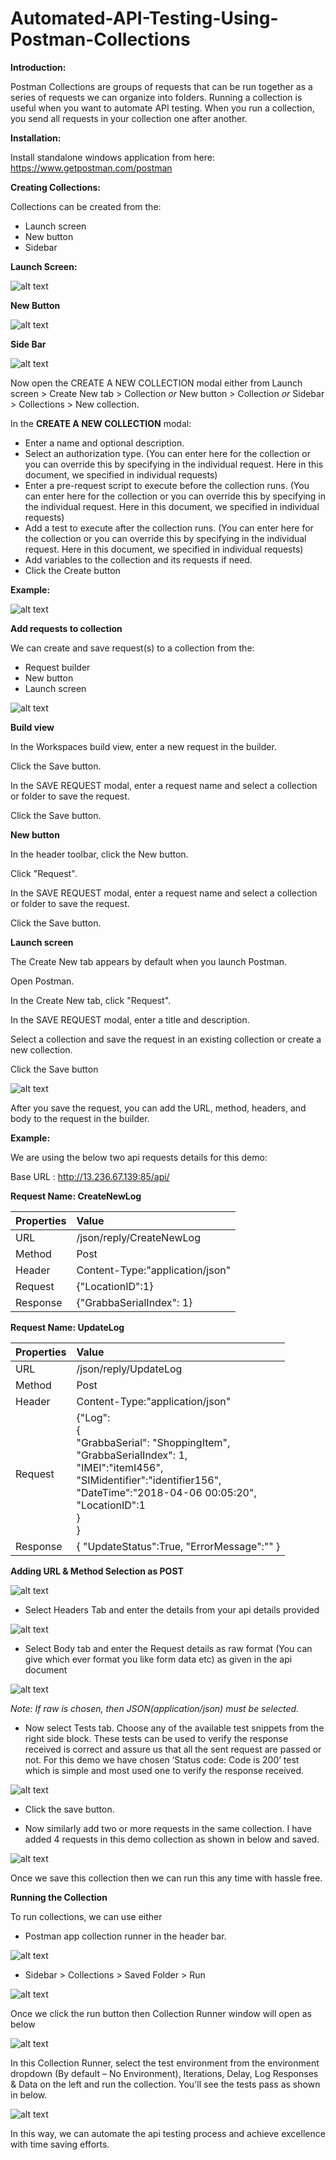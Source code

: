 # Automated-API-Testing-Using-Postman-Collections

**Introduction:**

Postman Collections are groups of requests that can be run together as a series of requests we can organize into folders.
Running a collection is useful when you want to automate API testing. When you run a collection, you send all requests in your collection one after another.

**Installation:**

Install standalone windows application from here: https://www.getpostman.com/postman

**Creating Collections:**

Collections can be created from the:
- Launch screen
- New button
- Sidebar

**Launch Screen:**

![alt text](https://github.com/TSQAteam/Automated-API-Testing-Using-Postman-Collections/blob/master/Screens/LS.png)


**New Button**

![alt text](https://github.com/TSQAteam/Automated-API-Testing-Using-Postman-Collections/blob/master/Screens/new_button_collections.png)



**Side Bar**

![alt text](https://github.com/TSQAteam/Automated-API-Testing-Using-Postman-Collections/blob/master/Screens/Side_Bar.png)

Now open the CREATE A NEW COLLECTION modal either from Launch screen > Create New tab > Collection *or* New button > Collection *or* Sidebar > Collections > New collection.


In the **CREATE A NEW COLLECTION** modal:
-	Enter a name and optional description.
-	Select an authorization type. (You can enter here for the collection or you can override this by specifying in the individual request. Here in this document, we specified in individual requests)
-	Enter a pre-request script to execute before the collection runs. (You can enter here for the collection or you can override this by specifying in the individual request. Here in this document, we specified in individual requests)
-	Add a test to execute after the collection runs. (You can enter here for the collection or you can override this by specifying in the individual request. Here in this document, we specified in individual requests)
-	Add variables to the collection and its requests if need.
-	Click the Create button


**Example:**

![alt text](https://github.com/TSQAteam/Automated-API-Testing-Using-Postman-Collections/blob/master/Screens/new_collection.png)

**Add requests to collection**

We can create and save request(s) to a collection from the:
-	Request builder
-	New button
-	Launch screen

![alt text](https://github.com/TSQAteam/Automated-API-Testing-Using-Postman-Collections/blob/master/Screens/add_request.png)

**Build view**

In the Workspaces build view, enter a new request in the builder.

Click the Save button.

In the SAVE REQUEST modal, enter a request name and select a collection or folder to save the request.

Click the Save button.

**New button**

In the header toolbar, click the New button.

Click "Request".

In the SAVE REQUEST modal, enter a request name and select a collection or folder to save the request.

Click the Save button.

**Launch screen**

The Create New tab appears by default when you launch Postman.

Open Postman.

In the Create New tab, click "Request".

In the SAVE REQUEST modal, enter a title and description.

Select a collection and save the request in an existing collection or create a new collection.

Click the Save button

![alt text](https://github.com/TSQAteam/Automated-API-Testing-Using-Postman-Collections/blob/master/Screens/edit_request.png)


After you save the request, you can add the URL, method, headers, and body to the request in the builder.

**Example:**

We are using the below two api requests details for this demo:

Base URL : http://13.236.67.139:85/api/ 

**Request Name: CreateNewLog**

| Properties | Value |
| :---      | :---  |
| URL  | /json/reply/CreateNewLog |
| Method  | Post |
| Header  | Content-Type:"application/json" |
| Request  | {"LocationID":1} |
| Response  | {"GrabbaSerialIndex": 1} |


**Request Name: UpdateLog**

| Properties | Value |
| :---      | :---  |
| URL  | /json/reply/UpdateLog |
| Method  | Post |
| Header  | Content-Type:"application/json" |
| Request  | {"Log":<br>{<br>"GrabbaSerial": "ShoppingItem",<br>"GrabbaSerialIndex": 1,<br>"IMEI":"itemI456",<br>"SIMidentifier":"identifier156",<br>"DateTime":"2018-04-06 00:05:20",<br>"LocationID":1<br>}<br>}|
| Response  | { "UpdateStatus":True, "ErrorMessage":"" } |




**Adding URL & Method Selection as POST**

![alt text](https://github.com/TSQAteam/Automated-API-Testing-Using-Postman-Collections/blob/master/Screens/create_new_log.png)


- Select Headers Tab and enter the details from your api details provided

![alt text](https://github.com/TSQAteam/Automated-API-Testing-Using-Postman-Collections/blob/master/Screens/headers_tab.png)


- Select Body tab and enter the Request details as raw format (You can give which ever format you like form data etc) as given in the api document

![alt text](https://github.com/TSQAteam/Automated-API-Testing-Using-Postman-Collections/blob/master/Screens/body_tab.png)

*Note: If raw is chosen, then JSON(application/json) must be selected.*

- Now select Tests tab. Choose any of the available test snippets from the right side block. These tests can be used to verify the response received is correct and assure us that all the sent request are passed or not.
  For this demo we have chosen ‘Status code: Code is 200’ test which is simple and most used one to verify the response received.

![alt text](https://github.com/TSQAteam/Automated-API-Testing-Using-Postman-Collections/blob/master/Screens/tests_tab.png)

- Click the save button.

- Now similarly add two or more requests in the same collection. I have added 4 requests in this demo collection as shown in below and saved.

![alt text](https://github.com/TSQAteam/Automated-API-Testing-Using-Postman-Collections/blob/master/Screens/requests.png)


Once we save this collection then we can run this any time with hassle free.



**Running the Collection**

To run collections, we can use either

-	Postman app collection runner in the header bar.

![alt text](https://github.com/TSQAteam/Automated-API-Testing-Using-Postman-Collections/blob/master/Screens/runner.png)

-	Sidebar > Collections > Saved Folder > Run

![alt text](https://github.com/TSQAteam/Automated-API-Testing-Using-Postman-Collections/blob/master/Screens/run.png)

Once we click the run button then Collection Runner window will open as below

![alt text](https://github.com/TSQAteam/Automated-API-Testing-Using-Postman-Collections/blob/master/Screens/collection_runner.png)

In this Collection Runner, select the test environment from the environment dropdown (By default – No Environment), Iterations, Delay, Log Responses & Data on the left and run the collection. You'll see the tests pass as shown in below. 

![alt text](https://github.com/TSQAteam/Automated-API-Testing-Using-Postman-Collections/blob/master/Screens/collection_runner_result.png)

In this way, we can automate the api testing process and achieve excellence with time saving efforts.
